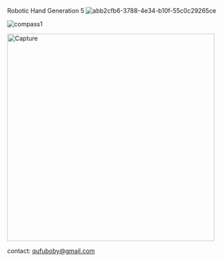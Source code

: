 Robotic Hand Generation 5
![abb2cfb6-3788-4e34-b10f-55c0c29265ce](https://user-images.githubusercontent.com/46214170/214634308-0752a796-a163-4229-85e5-749729c63e51.png)

![compass1](https://user-images.githubusercontent.com/46214170/214789470-49c41cc6-6db0-4f73-8b23-0472bb682dfd.png)

<img width="480" alt="Capture" src="https://user-images.githubusercontent.com/46214170/214755356-f754cc4d-161e-4035-9ba4-cc45d272ed51.PNG">

contact: 
qufuboby@gmail.com
